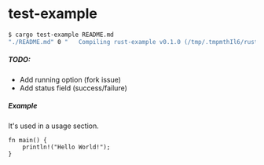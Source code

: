 # test-example

```bash
$ cargo test-example README.md 
"./README.md" 0 "   Compiling rust-example v0.1.0 (/tmp/.tmpmthIl6/rust-example)\n     Running `rustc --crate-name rust_example --edition=2021 src/main.rs --error-format=json --json=diagnostic-rendered-ansi,artifacts,future-incompat --crate-type bin --emit=dep-info,link -C embed-bitcode=no -C debuginfo=2 -C metadata=54392270b532f757 -C extra-filename=-54392270b532f757 --out-dir /tmp/.tmpmthIl6/rust-example/target/debug/deps -C incremental=/tmp/.tmpmthIl6/rust-example/target/debug/incremental -L dependency=/tmp/.tmpmthIl6/rust-example/target/debug/deps`\n    Finished dev [unoptimized + debuginfo] target(s) in 0.24s\n       Fresh rust-example v0.1.0 (/tmp/.tmpmthIl6/rust-example)\n    Finished dev [unoptimized + debuginfo] target(s) in 0.25s\n"
```

##### TODO:

- Add running option (fork issue)
- Add status field (success/failure)

##### Example

It's used in a usage section.

```rust,no_run
fn main() {
    println!("Hello World!");
}
```